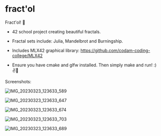 # fract'ol

Fract'ol! 🌌

 - 42 school project creating beautiful fractals.

 - Fractal sets include: Julia, Mandelbrot and Burningship.

 - Includes MLX42 graphical library: https://github.com/codam-coding-college/MLX42

 - Ensure you have cmake and glfw installed. Then simply make and run! :) ✌️💫

Screenshots:

![IMG_20230323_123633_589](https://user-images.githubusercontent.com/115113929/227193819-1356df58-66c4-4883-962b-2f6791724760.jpg)

![IMG_20230323_123633_647](https://user-images.githubusercontent.com/115113929/227193884-d1e57fe8-dcd9-4069-9b7c-a7eac75262ab.jpg)

![IMG_20230323_123633_674](https://user-images.githubusercontent.com/115113929/227193928-c93623c9-4d8f-452e-8fba-d749f791bfdd.jpg)

![IMG_20230323_123633_703](https://user-images.githubusercontent.com/115113929/227193957-5c31241c-e553-467d-b318-661ea4438e22.jpg)

![IMG_20230323_123633_689](https://user-images.githubusercontent.com/115113929/227193971-e160c5bf-d934-40b8-b0b5-89f9100445b6.jpg)
